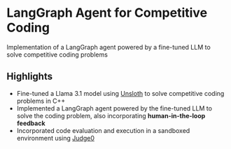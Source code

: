 # LangGraph Agent for Competitive Coding
Implementation of a LangGraph agent powered by a fine-tuned LLM to solve competitive coding problems

## Highlights
- Fine-tuned a Llama 3.1 model using [Unsloth](https://unsloth.ai/) to solve competitive coding problems in C++
- Implemented a LangGraph agent powered by the fine-tuned LLM to solve the coding problem, also incorporating **human-in-the-loop feedback**
- Incorporated code evaluation and execution in a sandboxed environment using [Judge0](https://judge0.com/)